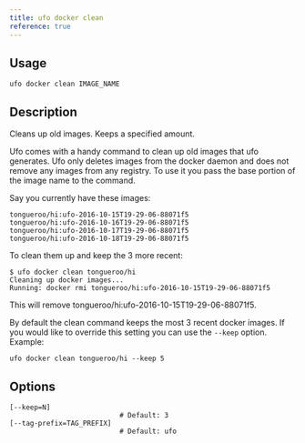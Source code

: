 ```yaml
---
title: ufo docker clean
reference: true
---
```


## Usage

    ufo docker clean IMAGE_NAME

## Description

Cleans up old images.  Keeps a specified amount.

Ufo comes with a handy command to clean up old images that ufo generates. Ufo only deletes images from the docker daemon and does not remove any images from any registry.  To use it you pass the base portion of the image name to the command.

Say you currently have these images:

    tongueroo/hi:ufo-2016-10-15T19-29-06-88071f5
    tongueroo/hi:ufo-2016-10-16T19-29-06-88071f5
    tongueroo/hi:ufo-2016-10-17T19-29-06-88071f5
    tongueroo/hi:ufo-2016-10-18T19-29-06-88071f5

To clean them up and keep the 3 more recent:

    $ ufo docker clean tongueroo/hi
    Cleaning up docker images...
    Running: docker rmi tongueroo/hi:ufo-2016-10-15T19-29-06-88071f5

This will remove tongueroo/hi:ufo-2016-10-15T19-29-06-88071f5.

By default the clean command keeps the most 3 recent docker images. If you would like to override this setting you can use the `--keep` option. Example:

    ufo docker clean tongueroo/hi --keep 5


## Options

```
[--keep=N]                 
                           # Default: 3
[--tag-prefix=TAG_PREFIX]  
                           # Default: ufo
```

